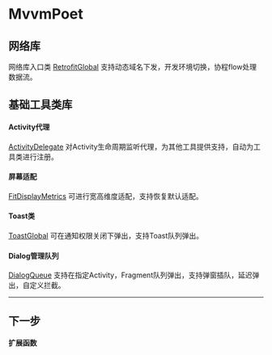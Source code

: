 # MvvmPoet

## 网络库 

网络库入口类 [RetrofitGlobal](https://github.com/ma-jian/MvvmPoet/blob/master/lib_http/src/main/java/com/mm/lib_http/RetrofitGlobal.kt) 支持动态域名下发，开发环境切换，协程flow处理数据流。

## 基础工具类库

#### Activity代理 
[ActivityDelegate](https://github.com/ma-jian/MvvmPoet/blob/master/lib_util/src/main/java/com/mm/lib_util/ActivityDelegate.kt) 对Activity生命周期监听代理，为其他工具提供支持，自动为工具类进行注册。

#### 屏幕适配 
[FitDisplayMetrics](https://github.com/ma-jian/MvvmPoet/blob/master/lib_util/src/main/java/com/mm/lib_util/FitDisplayMetrics.kt) 可进行宽高维度适配，支持恢复默认适配。

#### Toast类
[ToastGlobal](https://github.com/ma-jian/MvvmPoet/blob/master/lib_util/src/main/java/com/mm/lib_util/etoast/ToastGlobal.kt) 可在通知权限关闭下弹出，支持Toast队列弹出。 

#### Dialog管理队列
[DialogQueue](https://github.com/ma-jian/MvvmPoet/blob/master/lib_util/src/main/java/com/mm/lib_util/DialogQueue.kt) 支持在指定Activity，Fragment队列弹出，支持弹窗插队，延迟弹出，自定义拦截。

------
## 下一步 
#### 扩展函数
